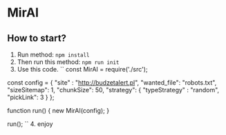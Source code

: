 # MirAI

## How to start?
1. Run method:
``
npm install
``
2. Then run this method:
``
npm run init
``
3. Use this code.
``
const MirAI = require('./src');

const config = {
  "site" : "http://budzetalert.pl",
  "wanted_file": "robots.txt",
  "sizeSitemap": 1,
  "chunkSize": 50,
  "strategy": {
    "typeStrategy" : "random",
    "pickLink": 3
  }
};

function run() {
  new MirAI(config);
}

run();
``
4. enjoy
